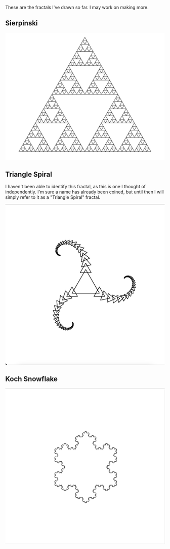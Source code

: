 These are the fractals I've drawn so far. I may work on making more.

## Sierpinski
![](sierpinski.png)
## Triangle Spiral
I haven't been able to identify this fractal, as this is one I thought of independently. I'm sure a name has already been coined, but until then I will simply refer to it as a "Triangle Spiral" fractal.

![](triangle.png)
## Koch Snowflake
![](koch.png)